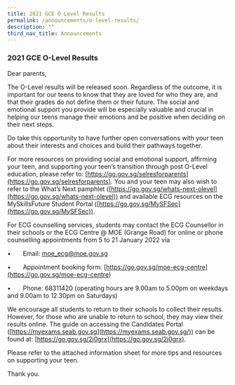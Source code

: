 ```yaml
---
title: 2021 GCE O Level Results
permalink: /announcements/o-level-results/
description: ""
third_nav_title: Announcements
---
```


### 2021 GCE O-Level Results

Dear parents,

The O-Level results will be released soon. Regardless of the outcome, it is important for our teens to know that they are loved for who they are, and that their grades do not define them or their future. The social and emotional support you provide will be especially valuable and crucial in helping our teens manage their emotions and be positive when deciding on their next steps.

Do take this opportunity to have further open conversations with your teen about their interests and choices and build their pathways together.

For more resources on providing social and emotional support, affirming your teen, and supporting your teen’s transition through post O-Level education, please refer to: [https://go.gov.sg/selresforparents](https://go.gov.sg/selresforparents). You and your teen may also wish to refer to the What’s Next pamphlet ([https://go.gov.sg/whats-next-olevel](https://go.gov.sg/whats-next-olevel)) and available ECG resources on the MySkillsFuture Student Portal ([https://go.gov.sg/MySFSec](https://go.gov.sg/MySFSec)).

For ECG counselling services, students may contact the ECG Counsellor in their schools or the ECG Centre @ MOE (Grange Road) for online or phone counselling appointments from 5 to 21 January 2022 via

•       Email: [moe_ecg@moe.gov.sg](mailto:moe_ecg@moe.gov.sg)

•       Appointment booking form: [https://go.gov.sg/moe-ecg-centre](https://go.gov.sg/moe-ecg-centre)

•       Phone: 68311420 (operating hours are 9.00am to 5.00pm on weekdays and 9.00am to 12.30pm on Saturdays)

We encourage all students to return to their schools to collect their results. However, for those who are unable to return to school, they may view their results online. The guide on accessing the Candidates Portal ([https://myexams.seab.gov.sg](https://myexams.seab.gov.sg/)) can be found at: [https://go.gov.sg/2j0grx](https://go.gov.sg/2j0grx).

Please refer to the attached information sheet for more tips and resources on supporting your teen.

Thank you.
